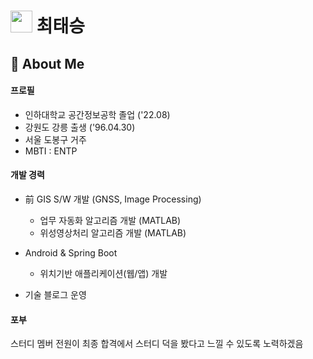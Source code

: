
# <img src="https://user-images.githubusercontent.com/96964263/197316238-25f6a8e7-28ca-43e9-b9cc-67ba504c9162.png" width="35" height="35"/> 최태승 </br>
  
## 👋 About Me </br>
#### 프로필
  - 인하대학교 공간정보공학 졸업 ('22.08)
  - 강원도 강릉 출생 ('96.04.30)
  - 서울 도봉구 거주
  - MBTI : ENTP

#### 개발 경력
  - 前 GIS S/W 개발 (GNSS, Image Processing)
    - 업무 자동화 알고리즘 개발 (MATLAB)
    - 위성영상처리 알고리즘 개발 (MATLAB)
   
  - Android & Spring Boot
    - 위치기반 애플리케이션(웹/앱) 개발
  
  - 기술 블로그 운영 




#### 포부
스터디 멤버 전원이 최종 합격에서 스터디 덕을 봤다고 느낄 수 있도록 노력하겠음
    
    
